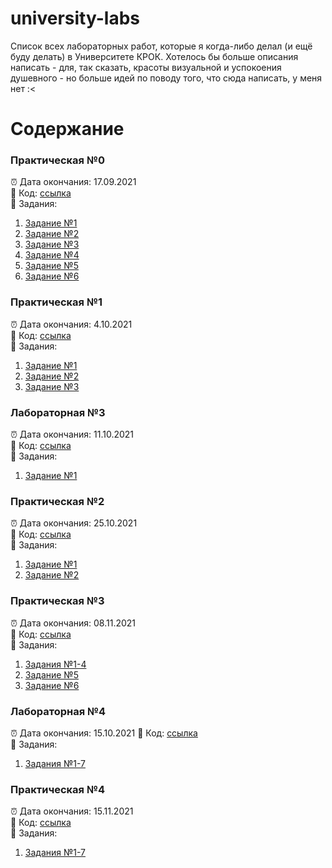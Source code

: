 # university-labs

Список всех лабораторных работ, которые я когда-либо делал (и ещё буду делать) в Университете КРОК. Хотелось бы больше описания написать - для, так сказать, красоты визуальной и успокоения душевного - но больше идей по поводу того, что сюда написать, у меня нет :<

# Содержание

### Практическая №0
⏰ Дата окончания: 17.09.2021  
🔗 Код: [ссылка](https://github.com/SniperFox213/university-labs/tree/master/practice_00)  
📜 Задания:  
1. [Задание №1](https://github.com/SniperFox213/university-labs/blob/master/practice_00/task1.py)
2. [Задание №2](https://github.com/SniperFox213/university-labs/blob/master/practice_00/task2.py)
3. [Задание №3](https://github.com/SniperFox213/university-labs/blob/master/practice_00/task3.py)
4. [Задание №4](https://github.com/SniperFox213/university-labs/blob/master/practice_00/task4.py)
5. [Задание №5](https://github.com/SniperFox213/university-labs/blob/master/practice_00/task5.py)
6. [Задание №6](https://github.com/SniperFox213/university-labs/blob/master/practice_00/task6.py)

### Практическая №1
⏰ Дата окончания: 4.10.2021  
🔗 Код: [ссылка](https://github.com/SniperFox213/university-labs/tree/master/practice_01)  
📜 Задания:  
1. [Задание №1](https://github.com/SniperFox213/university-labs/blob/master/practice_01/task1.py)
2. [Задание №2](https://github.com/SniperFox213/university-labs/blob/master/practice_01/task2.py)
3. [Задание №3](https://github.com/SniperFox213/university-labs/blob/master/practice_01/task3.py)

### Лабораторная №3
⏰ Дата окончания: 11.10.2021  
🔗 Код: [ссылка](https://github.com/SniperFox213/university-labs/tree/master/lab_03)  
📜 Задания:  
1. [Задание №1](https://github.com/SniperFox213/university-labs/blob/master/lab_03/main.py)

### Практическая №2
⏰ Дата окончания: 25.10.2021  
🔗 Код: [ссылка](https://github.com/SniperFox213/university-labs/tree/master/practice_02)  
📜 Задания:  
1. [Задание №1](https://github.com/SniperFox213/university-labs/blob/master/practice_02/task1.py)
2. [Задание №2](https://github.com/SniperFox213/university-labs/blob/master/practice_02/task2.py)

### Практическая №3
⏰ Дата окончания: 08.11.2021  
🔗 Код: [ссылка](https://github.com/SniperFox213/university-labs/tree/master/practice_03)  
📜 Задания:  
1. [Задания №1-4](https://github.com/SniperFox213/university-labs/blob/master/practice_03/tasks1-4.py)
2. [Задание №5](https://github.com/SniperFox213/university-labs/blob/master/practice_03/task5.py)
3. [Задание №6](https://github.com/SniperFox213/university-labs/blob/master/practice_03/task6.py)

### Лабораторная №4
⏰ Дата окончания: 15.10.2021
🔗 Код: [ссылка](https://github.com/SniperFox213/university-labs/tree/master/lab_04)  
📜 Задания:  
1. [Задания №1-7](https://github.com/SniperFox213/university-labs/blob/master/lab_04/tasks1-7.py)

### Практическая №4
⏰ Дата окончания: 15.11.2021  
🔗 Код: [ссылка](https://github.com/SniperFox213/university-labs/tree/master/practice_04)  
📜 Задания:  
1. [Задания №1-7](https://github.com/SniperFox213/university-labs/blob/master/practice_04/tasks1-7.py)
